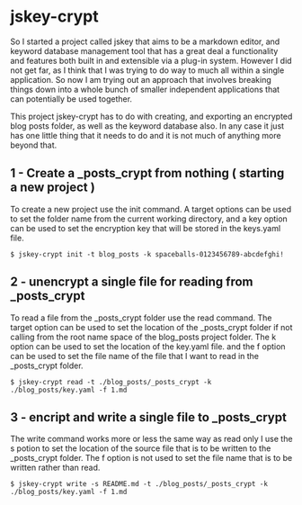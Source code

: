 # jskey-crypt

So I started a project called jskey that aims to be a markdown editor, and keyword database management tool that has a great deal a functionality and features both built in and extensible via a plug-in system. However I did not get far, as I think that I was trying to do way to much all within a single application. So now I am trying out an approach that involves breaking things down into a whole bunch of smaller independent applications that can potentially be used together.

This project jskey-crypt has to do with creating, and exporting an encrypted blog posts folder, as well as the keyword database also. In any case it just has one little thing that it needs to do and it is not much of anything more beyond that.

## 1 - Create a _posts_crypt from nothing ( starting a new project )

To create a new project use the init command. A target options can be used to set the folder name from the current working directory, and a key option can be used to set the encryption key that will be stored in the keys.yaml file.

```
$ jskey-crypt init -t blog_posts -k spaceballs-0123456789-abcdefghi!
```

## 2 - unencrypt a single file for reading from _posts_crypt

To read a file from the _posts_crypt folder use the read command. The target option can be used to set the location of the _posts_crypt folder if not calling from the root name space of the blog_posts project folder. The k option can be used to set the location of the key.yaml file. and the f option can be used to set the file name of the file that I want to read in the _posts_crypt folder.

```
$ jskey-crypt read -t ./blog_posts/_posts_crypt -k ./blog_posts/key.yaml -f 1.md
```

## 3 - encript and write a single file to _posts_crypt

The write command works more or less the same way as read only I use the s potion to set the location of the source file that is to be written to the _posts_crypt folder. The f option is not used to set the file name that is to be written rather than read.

```
$ jskey-crypt write -s README.md -t ./blog_posts/_posts_crypt -k ./blog_posts/key.yaml -f 1.md
```